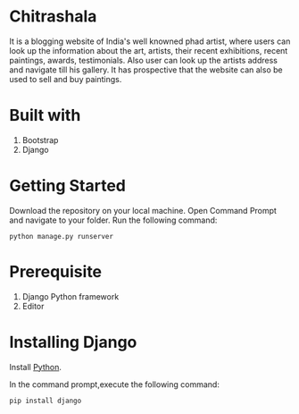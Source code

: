 # Chitrashala

It is a blogging website of India's well knowned phad artist, where users can look up the information about the art, artists, their recent exhibitions, recent paintings, awards, testimonials.
Also user can look up the artists address and navigate till his gallery.
It has prospective that the website can also be used to sell and buy paintings.

# Built with

1. Bootstrap
2. Django

# Getting Started

  Download the repository on your local machine. Open Command Prompt and navigate to your folder. Run the following command:
  
    python manage.py runserver

# Prerequisite

1. Django Python framework
2. Editor
      
# Installing Django

  Install [Python](https://python.org/downloads/).
  
  In the command prompt,execute the following command:
  
    pip install django
      
